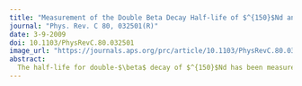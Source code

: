 ```yaml
---
title: "Measurement of the Double Beta Decay Half-life of $^{150}$Nd and Search for Neutrinoless Decay Modes with the NEMO-3 Detector"
journal: "Phys. Rev. C 80, 032501(R)"
date: 3-9-2009
doi: 10.1103/PhysRevC.80.032501
image_url: "https://journals.aps.org/prc/article/10.1103/PhysRevC.80.032501/figures/4/medium"
abstract: 
  The half-life for double-$\beta$ decay of $^{150}$Nd has been measured by the NEMO-3 experiment at the Modane Underground Laboratory. Using 924.7 days of data recorded with 36.55g of $^{150}$Nd, we measured the half-life for 2$\nu\beta\beta$ decay to be $T^{2\nu}_{1/2} = \left[9.11 ^{+0.25}_{-0.22}(\textrm{stat})\pm0.63 (\textrm{syst})\right]\times 10^{18} \textrm{yr}$. The observed limit on the half-life for neutrinoless double-$\beta$ decay is found to be $T_{1/2}^{0\nu}>1.8\times 10^{22}$  yr at 90% confidence level. This translates into a limit on the effective Majorana neutrino mass of $\left < m_\nu \right > <4.0-6.3$ eV if the nuclear deformation is taken into account. We also set limits on models involving Majoron emission, right-handed currents, and transitions to excited states.
---
```

